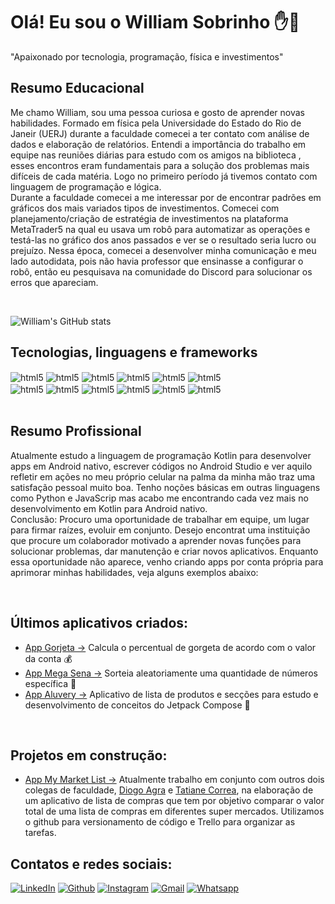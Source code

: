 # Olá! Eu sou o William Sobrinho  ✋🙂
"Apaixonado por tecnologia, programação, física e investimentos"

## Resumo Educacional
Me chamo William, sou uma pessoa curiosa e gosto de aprender novas habilidades. Formado em física pela Universidade do Estado do Rio de Janeir (UERJ) durante a faculdade comecei a ter contato com análise de dados e elaboração de relatórios. Entendi a importância do trabalho em equipe nas reuniões diárias para estudo com os amigos na biblioteca , esses encontros eram fundamentais para a solução dos problemas mais difíceis de cada matéria. Logo no primeiro período já tivemos contato com linguagem de programação e lógica. <br/>
Durante a faculdade comecei a me interessar por de encontrar padrões em gráficos dos mais variados tipos de investimentos. Comecei com planejamento/criação de estratégia de investimentos na plataforma MetaTrader5 na qual eu usava um robô para automatizar as operações e testá-las no gráfico dos anos passados e ver se o resultado seria lucro ou prejuízo. Nessa época, comecei a desenvolver minha comunicação e meu lado autodidata, pois não havia professor que ensinasse a configurar o robô, então eu pesquisava na comunidade do Discord para solucionar os erros que apareciam. 

<br/>

![William's GitHub stats](https://github-readme-stats.vercel.app/api?username=William-Sobrinho-Geraldo&show_icons=true&theme=tokyonight)

## Tecnologias, linguagens e frameworks

<div style = "display : inline_block">
    <img align="center" alt="html5" src="https://img.shields.io/badge/Android_Studio-3DDC84?style=for-the-badge&logo=android-studio&logoColor=white">
    <img align="center" alt="html5" src="https://img.shields.io/badge/Kotlin-0095D5?&style=for-the-badge&logo=kotlin&logoColor=white">
    <img align="center" alt="html5" src="https://img.shields.io/badge/Trello-0052CC?style=for-the-badge&logo=trello&logoColor=white">
    <img align="center" alt="html5" src="https://img.shields.io/badge/Composer-885630?style=for-the-badge&logo=Composer&logoColor=white">
    <img align="center" alt="html5" src="https://img.shields.io/badge/Python-FFD43B?style=for-the-badge&logo=python&logoColor=blue">
    <img align="center" alt="html5" src="https://img.shields.io/badge/Trello-0052CC?style=for-the-badge&logo=trello&logoColor=white">
    
</div>

<div style = "display : inline_block">
    <img align="center" alt="html5" src="https://img.shields.io/badge/Retrofit-%20-green">
    <img align="center" alt="html5" src="https://img.shields.io/badge/Picasso-%20-orange">
    <img align="center" alt="html5" src="https://img.shields.io/badge/Jetpack%20Compose-%20-red">
    <img align="center" alt="html5" src="https://img.shields.io/badge/Koin-%20-blue">
    <img align="center" alt="html5" src="https://img.shields.io/badge/Groupie-%20-yellow">
    <img align="center" alt="html5" src="https://img.shields.io/badge/Koin-%20-blue">

</div>

<br/>

## Resumo Profissional
Atualmente estudo a linguagem de programação Kotlin para desenvolver apps em Android nativo, escrever códigos no Android Studio e ver aquilo refletir em ações no meu próprio celular na palma da minha mão traz uma satisfação pessoal muito boa. Tenho noções básicas em outras linguagens como Python e JavaScrip mas acabo me encontrando cada vez mais no desenvolvimento em Kotlin para Android nativo.<br/>
Conclusão: Procuro uma oportunidade de trabalhar em equipe, um lugar para firmar raízes, evoluir em conjunto. Desejo encontrat uma instituição que procure um colaborador motivado a aprender novas funções para solucionar problemas, dar manutenção e criar novos aplicativos. Enquanto essa oportunidade não aparece, venho criando apps por conta própria para aprimorar minhas habilidades, veja alguns exemplos abaixo:

<br/>

## Últimos aplicativos criados:
- [App Gorjeta ->](https://github.com/William-Sobrinho-Geraldo/Calculador-Gorjetas) Calcula o percentual de gorgeta de acordo com o valor da conta 💰
- [App Mega Sena ->](https://github.com/William-Sobrinho-Geraldo/App_megaSena) Sorteia aleatoriamente uma quantidade de números específica 💸
- [App Aluvery ->](https://github.com/William-Sobrinho-Geraldo/Aluvery) Aplicativo de lista de produtos e secções para estudo e desenvolvimento de conceitos do Jetpack Compose  📜

<br/>

## Projetos em construção:
- [App My Market List ->](https://github.com/William-Sobrinho-Geraldo/My_Market_List
)  Atualmente trabalho em conjunto com outros dois colegas de faculdade, [Diogo Agra](https://github.com/diogoalexandria) e [Tatiane Correa](https://github.com/taticorrea), na elaboração de um aplicativo
de lista de compras que tem por objetivo comparar o valor total de uma lista de compras em diferentes
super mercados. Utilizamos o github para versionamento de código e Trello para organizar as tarefas.

## Contatos e redes sociais:
[![LinkedIn](https://img.shields.io/badge/LinkedIn-0077B5?style=for-the-badge&logo=linkedin&logoColor=whit)](www.linkedin.com/in/williamsobrinho-devandroid)
[![Github](https://img.shields.io/badge/GitHub-100000?style=for-the-badge&logo=github&logoColor=white)](https://github.com/William-Sobrinho-Geraldo)
[![Instagram](https://img.shields.io/badge/Instagram-E4405F?style=for-the-badge&logo=instagram&logoColor=white
)](https://www.instagram.com/_willsg/)
[![Gmail](https://img.shields.io/badge/Gmail-D14836?style=for-the-badge&logo=gmail&logoColor=white)](https://www.gmail.com.br/william.devmobile@gmail.com)
[![Whatsapp](https://img.shields.io/badge/WhatsApp-25D366?style=for-the-badge&logo=whatsapp&logoColor=white
)](https://wa.me/5521968182721)
